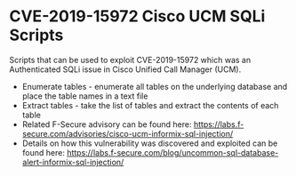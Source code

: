 # CVE-2019-15972 Cisco UCM SQLi Scripts
Scripts that can be used to exploit CVE-2019-15972 which was an Authenticated SQLi issue in Cisco Unified Call Manager (UCM).

* Enumerate tables - enumerate all tables on the underlying database and place the table names in a text file
* Extract tables - take the list of tables and extract the contents of each table
* Related F-Secure advisory can be found here: https://labs.f-secure.com/advisories/cisco-ucm-informix-sql-injection/
* Details on how this vulnerability was discovered and exploited can be found here: https://labs.f-secure.com/blog/uncommon-sql-database-alert-informix-sql-injection/
